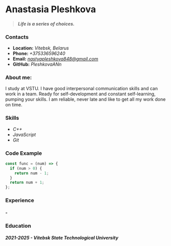 # **Anastasia Pleshkova**
 > #### *Life is a series of choices.*
### **Contacts**
* **Location:** *Vitebsk, Belarus*
* **Phone:** *+375336596240*
* **Email:** *nastyapleshkova848@gmail.com*
* **GitHub:** *PleshkovaANn*
### **About me:**
 I study at VSTU. I have good interpersonal communication skills and can work in a team. Ready for self-development and constant self-learning, pumping your skills. I am reliable, never late and like to get all my work done on time.
### **Skills**
* *C++*
* *JavaScript*
* *Git*
### **Code Example**
```javascript
const func = (num) => {
  if (num > 0) {
    return num - 1;
  }
  return num + 1;
};
```
### **Experience**
#### *-*
### **Education**
#### *2021-2025 - Vitebsk State Technological University*

